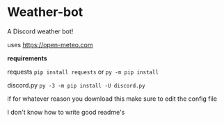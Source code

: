# Weather-bot
A Discord weather bot! 

uses https://open-meteo.com


**requirements**

requests `pip install requests` or `py -m pip install`

discord.py `py -3 -m pip install -U discord.py`

if for whatever reason you download this make sure to edit the config file 

I don't know how to write good readme's 
